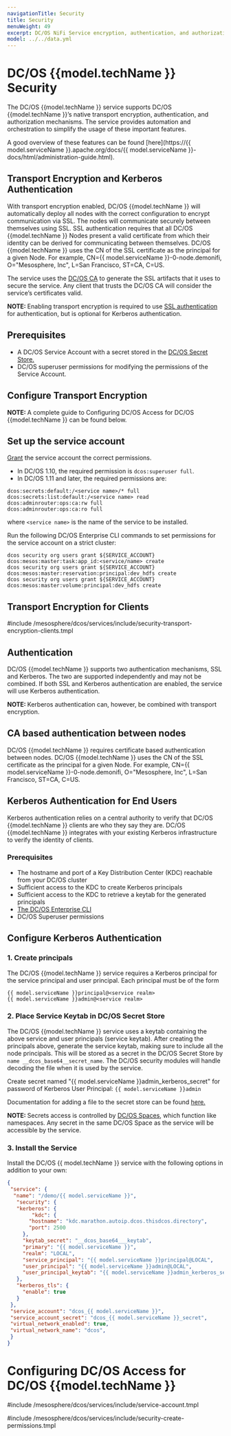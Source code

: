 ```yaml
---
navigationTitle: Security
title: Security
menuWeight: 49
excerpt: DC/OS NiFi Service encryption, authentication, and authorization
model: ../../data.yml
---
```


# DC/OS {{model.techName }} Security

The DC/OS {{model.techName }} service supports DC/OS {{model.techName }}’s native transport encryption, authentication, and authorization mechanisms. The service provides automation and orchestration to simplify the usage of these important features.

A good overview of these features can be found  [here](https://{{ model.serviceName }}.apache.org/docs/{{ model.serviceName }}-docs/html/administration-guide.html).

## Transport Encryption and Kerberos Authentication
With transport encryption enabled, DC/OS {{model.techName }} will automatically deploy all nodes with the correct configuration to encrypt communication via SSL. The nodes will communicate securely between themselves using SSL. SSL authentication requires that all DC/OS {{model.techName }} Nodes present a valid certificate from which their identity can be derived for communicating between themselves.
DC/OS {{model.techName }} uses the CN of the SSL certificate as the principal for a given Node.
For example, CN={{ model.serviceName }}-0-node.demonifi, O="Mesosphere, Inc", L=San Francisco, ST=CA, C=US.

The service uses the [DC/OS CA](/mesosphere/dcos/latest/security/ent/tls-ssl/) to generate the SSL artifacts that it uses to secure the service. Any client that trusts the DC/OS CA will consider the service’s certificates valid.

<p class="message--note"><strong>NOTE: </strong>Enabling transport encryption is required to use <a href="/mesosphere/dcos/latest/security/ent/tls-ssl/">SSL authentication</a> for authentication, but is optional for Kerberos authentication.</p>

## Prerequisites
- A DC/OS Service Account with a secret stored in the [DC/OS Secret Store.](/mesosphere/dcos/latest/security/ent/service-auth/custom-service-auth/)
- DC/OS superuser permissions for modifying the permissions of the Service Account.

## Configure Transport Encryption

<p class="message--note"><strong>NOTE: </strong>A complete guide to Configuring DC/OS Access for DC/OS {{model.techName }} can be found below.</p>


## Set up the service account

[Grant](/mesosphere/dcos/latest/security/ent/perms-management/) the service account the correct permissions.
- In DC/OS 1.10, the required permission is `dcos:superuser full`.
- In DC/OS 1.11 and later, the required permissions are:
```shell
dcos:secrets:default:/<service name>/* full
dcos:secrets:list:default:/<service name> read
dcos:adminrouter:ops:ca:rw full
dcos:adminrouter:ops:ca:ro full
```
where `<service name>` is the name of the service to be installed.

Run the following DC/OS Enterprise CLI commands to set permissions for the service account on a strict cluster:

```shell
dcos security org users grant ${SERVICE_ACCOUNT} dcos:mesos:master:task:app_id:<service/name> create
dcos security org users grant ${SERVICE_ACCOUNT} dcos:mesos:master:reservation:principal:dev_hdfs create
dcos security org users grant ${SERVICE_ACCOUNT} dcos:mesos:master:volume:principal:dev_hdfs create
```

## Transport Encryption for Clients

#include /mesosphere/dcos/services/include/security-transport-encryption-clients.tmpl

## Authentication

DC/OS {{model.techName }} supports two authentication mechanisms, SSL and Kerberos. The two are supported independently and may not be combined. If both SSL and Kerberos authentication are enabled, the service will use Kerberos authentication.

<p class="message--note"><strong>NOTE: </strong>Kerberos authentication can, however, be combined with transport encryption.</p>

## CA based authentication between nodes

DC/OS {{model.techName }} requires certificate based authentication between nodes.
DC/OS {{model.techName }} uses the CN of the SSL certificate as the principal for a given Node.
For example, CN={{ model.serviceName }}-0-node.demonifi, O="Mesosphere, Inc", L=San Francisco, ST=CA, C=US.

## Kerberos Authentication for End Users

Kerberos authentication relies on a central authority to verify that DC/OS {{model.techName }} clients are who they say they are. DC/OS {{model.techName }} integrates with your existing Kerberos infrastructure to verify the identity of clients.

### Prerequisites
- The hostname and port of a Key Distribution Center (KDC) reachable from your DC/OS cluster
- Sufficient access to the KDC to create Kerberos principals
- Sufficient access to the KDC to retrieve a keytab for the generated principals
- [The DC/OS Enterprise CLI](/mesosphere/dcos/latest/cli/enterprise-cli/#installing-the-dcos-enterprise-cli)
- DC/OS Superuser permissions

## Configure Kerberos Authentication
### 1. Create principals

The DC/OS {{model.techName }} service requires a Kerberos principal for the service principal and user principal. Each principal must be of the form

   ```shell
   {{ model.serviceName }}principal@<service realm>
   {{ model.serviceName }}admin@<service realm>
   ```
### 2. Place Service Keytab in DC/OS Secret Store

The DC/OS {{model.techName }} service uses a keytab containing the above service and user principals (service keytab). After creating the principals above, generate the service keytab, making sure to include all the node principals. This will be stored as a secret in the DC/OS Secret Store by `name __dcos_base64__secret_name`. The DC/OS security modules will handle decoding the file when it is used by the service. 

Create secret named "{{ model.serviceName }}admin_kerberos_secret" for password of Kerberos User Principal: `{{ model.serviceName }}admin`

Documentation for adding a file to the secret store can be found [here.](/mesosphere/dcos/latest/security/ent/secrets/create-secrets/#creating-secrets-from-a-file-via-the-dcos-enterprise-cli)

<p class="message--note"><strong>NOTE: </strong>Secrets access is controlled by <a href="/mesosphere/dcos/latest/security/ent/#spaces-for-secrets">DC/OS Spaces</a>, which function like namespaces. Any secret in the same DC/OS Space as the service will be accessible by the service.</p>

### 3. Install the Service
Install the DC/OS {{ model.techName }} service with the following options in addition to your own:

   ```json
   {
    "service": {
     "name": "/demo/{{ model.serviceName }}",
      "security": {
      "kerberos": {
           "kdc": {
          "hostname": "kdc.marathon.autoip.dcos.thisdcos.directory",
          "port": 2500
        },
        "keytab_secret": "__dcos_base64___keytab",
        "primary": "{{ model.serviceName }}",
        "realm": "LOCAL",
        "service_principal": "{{ model.serviceName }}principal@LOCAL",
        "user_principal": "{{ model.serviceName }}admin@LOCAL",
        "user_principal_keytab": "{{ model.serviceName }}admin_kerberos_secret"
      },
      "kerberos_tls": {
        "enable": true
      }
    },
    "service_account": "dcos_{{ model.serviceName }}",
    "service_account_secret": "dcos_{{ model.serviceName }}_secret",
    "virtual_network_enabled": true,
    "virtual_network_name": "dcos",
    }
  }
   ```


# Configuring DC/OS Access for DC/OS {{model.techName }}

#include /mesosphere/dcos/services/include/service-account.tmpl

#include /mesosphere/dcos/services/include/security-create-permissions.tmpl
